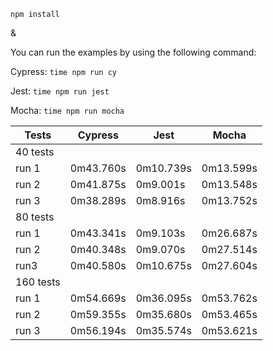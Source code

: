 `npm install`

&

You can run the examples by using the following command:

Cypress: `time npm run cy`

Jest: `time npm run jest`

Mocha: `time npm run mocha`


| Tests     | Cypress   | Jest      | Mocha     |
| --------- | --------- | --------- | --------- |
| 40 tests  |           |           |           |
| run 1     | 0m43.760s | 0m10.739s | 0m13.599s |
| run 2     | 0m41.875s | 0m9.001s  | 0m13.548s |
| run 3     | 0m38.289s | 0m8.916s  | 0m13.752s |
| 80 tests  |           |           |           |
| run 1     | 0m43.341s | 0m9.103s  | 0m26.687s |
| run 2     | 0m40.348s | 0m9.070s  | 0m27.514s |
| run3      | 0m40.580s | 0m10.675s | 0m27.604s |
| 160 tests |           |           |           |
| run 1     | 0m54.669s | 0m36.095s | 0m53.762s |
| run 2     | 0m59.355s | 0m35.680s | 0m53.465s |
| run 3     | 0m56.194s | 0m35.574s | 0m53.621s |